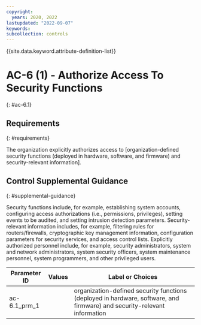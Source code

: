 ```yaml
---
copyright:
  years: 2020, 2022
lastupdated: "2022-09-07"
keywords: 
subcollection: controls
---
```



{{site.data.keyword.attribute-definition-list}}


# AC-6 (1) - Authorize Access To Security Functions
{: #ac-6.1}

## Requirements
{: #requirements}

The organization explicitly authorizes access to [organization-defined security functions (deployed in hardware, software, and firmware) and security-relevant information].

## Control Supplemental Guidance
{: #supplemental-guidance}

Security functions include, for example, establishing system accounts, configuring access authorizations (i.e., permissions, privileges), setting events to be audited, and setting intrusion detection parameters. Security-relevant information includes, for example, filtering rules for routers/firewalls, cryptographic key management information, configuration parameters for security services, and access control lists. Explicitly authorized personnel include, for example, security administrators, system and network administrators, system security officers, system maintenance personnel, system programmers, and other privileged users.

| Parameter ID | Values | Label or Choices |
|---|---|---|
| ac-6.1_prm_1 |  | organization-defined security functions (deployed in hardware, software, and firmware) and security-relevant information |


